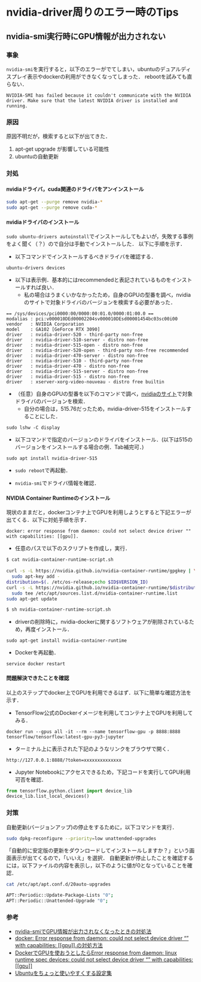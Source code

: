 # nvidia-driver周りのエラー時のTips

## nvidia-smi実行時にGPU情報が出力されない

### 事象

`nvidia-smi`を実行すると，以下のエラーがでてしまい，ubuntuのデュアルディスプレイ表示やdockerの利用ができなくなってしまった．
rebootを試みても直らない．

```
NVIDIA-SMI has failed because it couldn't communicate with the NVIDIA driver. Make sure that the latest NVIDIA driver is installed and running.
```

### 原因

原因不明だが，検索すると以下が出てきた．

1. apt-get upgrade が影響している可能性
2. ubuntuの自動更新

### 対処

#### nvidiaドライバ，cuda関連のドライバをアンインストール

```sh
sudo apt-get --purge remove nvidia-*
sudo apt-get --purge remove cuda-*
```

#### nvidiaドライバのインストール

`sudo ubuntu-drivers autoinstall`でインストールしてもよいが，失敗する事例をよく聞く（？）ので自分は手動でインストールした．
以下に手順を示す．

- 以下コマンドでインストールするべきドライバを確認する．

`ubuntu-drivers devices`

- 以下は表示例．基本的にはrecommendedと表記されているものをインストールすれば良い．
  - 私の場合はうまくいかなかったため，自身のGPUの型番を調べ，nvidiaのサイトで対象ドライバのバージョンを検索する必要があった．

```
== /sys/devices/pci0000:00/0000:00:01.0/0000:01:00.0 ==
modalias : pci:v000010DEd00002204sv000010DEsd00001454bc03sc00i00
vendor   : NVIDIA Corporation
model    : GA102 [GeForce RTX 3090]
driver   : nvidia-driver-520 - third-party non-free
driver   : nvidia-driver-510-server - distro non-free
driver   : nvidia-driver-515-open - distro non-free
driver   : nvidia-driver-520-open - third-party non-free recommended
driver   : nvidia-driver-470-server - distro non-free
driver   : nvidia-driver-510 - third-party non-free
driver   : nvidia-driver-470 - distro non-free
driver   : nvidia-driver-515-server - distro non-free
driver   : nvidia-driver-515 - distro non-free
driver   : xserver-xorg-video-nouveau - distro free builtin
```

- （任意）自身のGPUの型番を以下のコマンドで調べ，[nvidiaのサイト](https://www.nvidia.com/Download/index.aspx)で対象ドライバのバージョンを検索．
  - 自分の場合は，515.76だったため，nvidia-driver-515をインストールすることにした．

`sudo lshw -C display`

- 以下コマンドで指定のバージョンのドライバをインストール．(以下は515のバージョンをインストールする場合の例．Tab補完可．)

```sudo apt install nvidia-driver-515```

- `sudo reboot`で再起動．

- `nvidia-smi`でドライバ情報を確認．

#### NVIDIA Container Runtimeのインストール

現状のままだと，dockerコンテナ上でGPUを利用しようとすると下記エラーが出てくる．以下に対処手順を示す．

```
docker: error response from daemon: could not select device driver "" with capabilities: [[gpu]].
```

- 任意のパスで以下のスクリプトを作成し，実行．

```sh
$ cat nvidia-container-runtime-script.sh
 
curl -s -L https://nvidia.github.io/nvidia-container-runtime/gpgkey | \
  sudo apt-key add -
distribution=$(. /etc/os-release;echo $ID$VERSION_ID)
curl -s -L https://nvidia.github.io/nvidia-container-runtime/$distribution/nvidia-container-runtime.list | \
  sudo tee /etc/apt/sources.list.d/nvidia-container-runtime.list
sudo apt-get update

$ sh nvidia-container-runtime-script.sh
```

- driverの削除時に，nvidia-dockerに関するソフトウェアが削除されているため，再度インストール．

`sudo apt-get install nvidia-container-runtime`

- Dockerを再起動．

`service docker restart`

#### 問題解決できたことを確認

以上のステップでdocker上でGPUを利用できるはず．以下に簡単な確認方法を示す．

- TensorFlow公式のDockerイメージを利用してコンテナ上でGPUを利用してみる．

`docker run --gpus all -it --rm --name tensorflow-gpu -p 8888:8888 tensorflow/tensorflow:latest-gpu-py3-jupyter`

- ターミナル上に表示された下記のようなリンクをブラウザで開く．

`http://127.0.0.1:8888/?token=xxxxxxxxxxxxxx`

- Jupyter Notebookにアクセスできるため，下記コードを実行してGPU利用可否を確認．

```py
from tensorflow.python.client import device_lib
device_lib.list_local_devices()
```

### 対策

自動更新(バージョンアップ)の停止をするために，以下コマンドを実行．

```sh
sudo dpkg-reconfigure --priority=low unattended-upgrades
```

「自動的に安定版の更新をダウンロードしてインストールしますか？」という画面表示が出てくるので，「いいえ」を選択．
自動更新が停止したことを確認するには，以下ファイルの内容を表示し，以下のように値が0となっていることを確認．

```sh
cat /etc/apt/apt.conf.d/20auto-upgrades

APT::Periodic::Update-Package-Lists "0";
APT::Periodic::Unattended-Upgrade "0";
```

### 参考

- [nvidia-smiでGPU情報が出力されなくなったときの対処法](https://jskangaroo.hatenablog.com/entry/2021/10/23/151151)
- [docker: Error response from daemon: could not select device driver “” with capabilities: [[gpu]].の対処方法](https://www.yurui-deep-learning.com/2021/08/17/docker-error-response-from-daemon-could-not-select-device-driver-with-capabilities-gpu/)
- [DockerでGPUを使おうとしたらError response from daemon: linux runtime spec devices: could not select device driver “” with capabilities: [[gpu]]](https://cocoinit23.com/docker-gpu-error-response-from-daemon-linux-runtime-spec-devices-could-not-select-device-driver-with-capabilities-gpu/)
- [Ubuntuをちょっと使いやすくする設定集](https://qiita.com/karaage0703/items/705f1b750c486f00d554#%E8%87%AA%E5%8B%95%E6%9B%B4%E6%96%B0%E3%83%90%E3%83%BC%E3%82%B8%E3%83%A7%E3%83%B3%E3%82%A2%E3%83%83%E3%83%97%E3%81%AE%E5%81%9C%E6%AD%A2)
